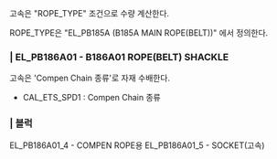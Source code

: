 



고속은 "ROPE_TYPE" 조건으로 수량 계산한다.

ROPE_TYPE은 "EL_PB185A (B185A MAIN ROPE(BELT))" 에서 정의한다.




### | EL_PB186A01 - B186A01 ROPE(BELT) SHACKLE
고속은 'Compen Chain 종류'로 자재 수배한다.

- CAL_ETS_SPD1 : Compen Chain 종류


### | 블럭
EL_PB186A01_4 - COMPEN ROPE용
EL_PB186A01_5 - SOCKET(고속)
